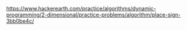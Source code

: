 https://www.hackerearth.com/practice/algorithms/dynamic-programming/2-dimensional/practice-problems/algorithm/place-sign-3bb0be4c/
